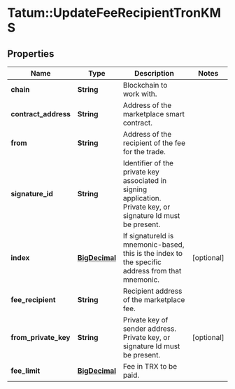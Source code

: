 # Tatum::UpdateFeeRecipientTronKMS

## Properties
Name | Type | Description | Notes
------------ | ------------- | ------------- | -------------
**chain** | **String** | Blockchain to work with. | 
**contract_address** | **String** | Address of the marketplace smart contract. | 
**from** | **String** | Address of the recipient of the fee for the trade. | 
**signature_id** | **String** | Identifier of the private key associated in signing application. Private key, or signature Id must be present. | 
**index** | [**BigDecimal**](BigDecimal.md) | If signatureId is mnemonic-based, this is the index to the specific address from that mnemonic. | [optional] 
**fee_recipient** | **String** | Recipient address of the marketplace fee. | 
**from_private_key** | **String** | Private key of sender address. Private key, or signature Id must be present. | [optional] 
**fee_limit** | [**BigDecimal**](BigDecimal.md) | Fee in TRX to be paid. | 

